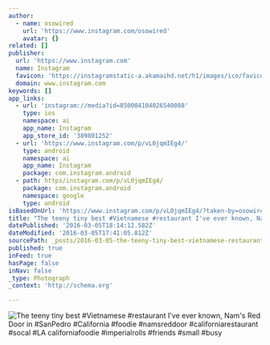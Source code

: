 ```yaml
---
author:
  - name: osowired
    url: 'https://www.instagram.com/osowired'
    avatar: {}
related: []
publisher:
  url: 'https://www.instagram.com'
  name: Instagram
  favicon: 'https://instagramstatic-a.akamaihd.net/h1/images/ico/favicon.ico/7cdab0872b15.ico'
  domain: www.instagram.com
keywords: []
app_links:
  - url: 'instagram://media?id=850004104026540088'
    type: ios
    namespace: ai
    app_name: Instagram
    app_store_id: '389801252'
  - url: 'https://www.instagram.com/p/vL0jqmIEg4/'
    type: android
    namespace: ai
    app_name: Instagram
    package: com.instagram.android
  - path: https/instagram.com/p/vL0jqmIEg4/
    package: com.instagram.android
    namespace: google
    type: android
isBasedOnUrl: 'https://www.instagram.com/p/vL0jqmIEg4/?taken-by=osowired'
title: "The teeny tiny best #Vietnamese #restaurant I've ever known, Nam's Red Door in #SanPedro #California #foodie #namsreddoor #californiarestaurant #socal #LA californiafoodie #imperialrolls #friends #small #busy"
datePublished: '2016-03-05T18:14:12.582Z'
dateModified: '2016-03-05T17:41:05.812Z'
sourcePath: _posts/2016-03-05-the-teeny-tiny-best-vietnamese-restaurant-ive-ever-known.md
published: true
inFeed: true
hasPage: false
inNav: false
_type: Photograph
_context: 'http://schema.org'

---
```

![The teeny tiny best &num;Vietnamese &num;restaurant I've ever known&comma; Nam's Red Door in &num;SanPedro &num;California &num;foodie &num;namsreddoor &num;californiarestaurant &num;socal &num;LA californiafoodie &num;imperialrolls &num;friends &num;small &num;busy](https://scontent.cdninstagram.com/t51.2885-15/e15/10809770_1549756788588115_1889998093_n.jpg?ig_cache_key=ODUwMDA0MTA0MDI2NTQwMDg4.2)
